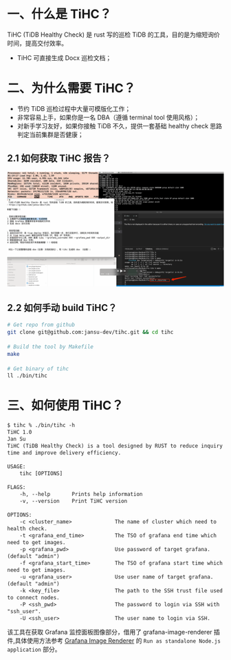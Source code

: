 # 一、什么是 TiHC？
TiHC (TiDB Healthy Check) 是 rust 写的巡检 TiDB 的工具，目的是为缩短询价时间，提高交付效率。
* TiHC 可直接生成 Docx 巡检文档；


# 二、为什么需要 TiHC？
* 节约 TiDB 巡检过程中大量可模版化工作；
* 非常容易上手，如果你是一名 DBA（遵循 terminal tool 使用风格）；
* 对新手学习友好，如果你接触 TiDB 不久，提供一套基础 healthy check 思路判定当前集群是否健康；


## 2.1 如何获取 TiHC 报告？

![tihc](./image/play-tihc.gif)

## 2.2 如何手动 build TiHC？


```bash
# Get repo from github
git clone git@github.com:jansu-dev/tihc.git && cd tihc

# Build the tool by Makefile
make

# Get binary of tihc
ll ./bin/tihc
```


# 三、如何使用 TiHC？ 

```shell
$ tihc % ./bin/tihc -h
TiHC 1.0
Jan Su
TiHC (TiDB Healthy Check) is a tool designed by RUST to reduce inquiry time and improve delivery efficiency.

USAGE:
    tihc [OPTIONS]

FLAGS:
    -h, --help       Prints help information
    -v, --version    Print TiHC version

OPTIONS:
    -c <cluster_name>              The name of cluster which need to health check.
    -t <grafana_end_time>          The TSO of grafana end time which need to get images.
    -p <grafana_pwd>               Use password of target grafana. (default "admin")
    -f <grafana_start_time>        The TSO of grafana start time which need to get images.
    -u <grafana_user>              Use user name of target grafana. (default "admin")
    -k <key_file>                  The path to the SSH trust file used to connect nodes.
    -P <ssh_pwd>                   The password to login via SSH with "ssh_user".
    -U <ssh_user>                  The user name to login via SSH.
```

该工具在获取 Grafana 监控面板图像部分，借用了 grafana-image-renderer 插件,具体使用方法参考 [Grafana Image Renderer](https://grafana.com/grafana/plugins/grafana-image-renderer/)  的 `Run as standalone Node.js application` 部分。


